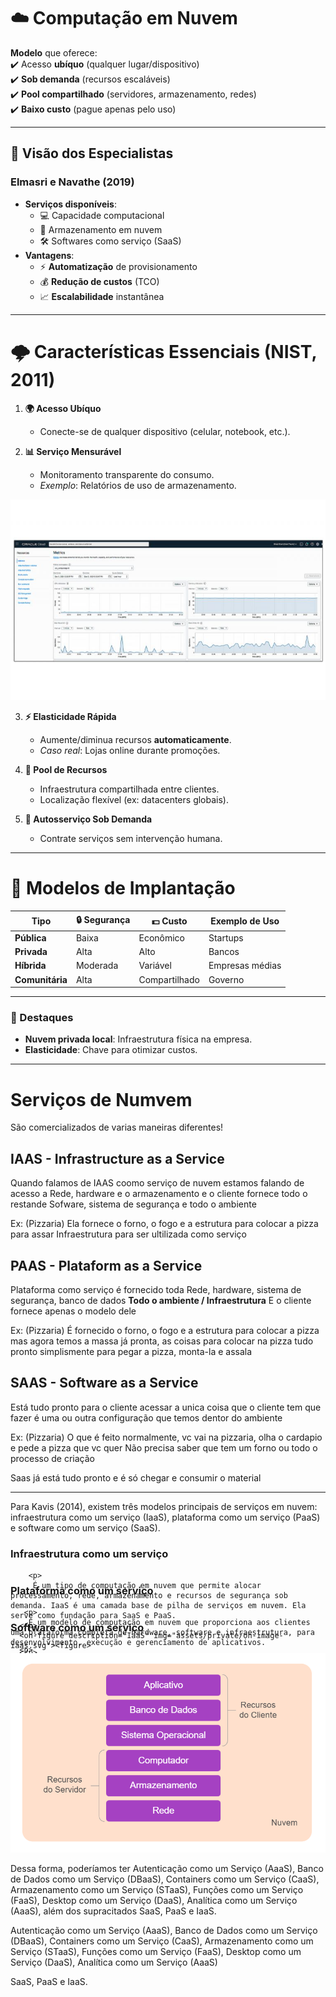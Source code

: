 # ☁️ Computação em Nuvem  

**Modelo** que oferece:  
✔️ Acesso **ubíquo** (qualquer lugar/dispositivo)  
✔️ **Sob demanda** (recursos escaláveis)  
✔️ **Pool compartilhado** (servidores, armazenamento, redes)  
✔️ **Baixo custo** (pague apenas pelo uso)  

---

## 📌 Visão dos Especialistas  

### Elmasri e Navathe (2019)  
- **Serviços disponíveis**:  
  - 💻 Capacidade computacional  
  - 📁 Armazenamento em nuvem  
  - 🛠️ Softwares como serviço (SaaS)  
- **Vantagens**:  
  - ⚡ **Automatização** de provisionamento  
  - 💰 **Redução de custos** (TCO)  
  - 📈 **Escalabilidade** instantânea  

---

# 🌩️ Características Essenciais (NIST, 2011)  

1. **🌍 Acesso Ubíquo**  
   - Conecte-se de qualquer dispositivo (celular, notebook, etc.).  

2. **📊 Serviço Mensurável**  
   - Monitoramento transparente do consumo.  
   - *Exemplo*: Relatórios de uso de armazenamento.  

![mensuravel](./IMGs/Mensuracao.png)

3. **⚡ Elasticidade Rápida**  
   - Aumente/diminua recursos **automaticamente**.  
   - *Caso real*: Lojas online durante promoções.  

4. **🔄 Pool de Recursos**  
   - Infraestrutura compartilhada entre clientes.  
   - Localização flexível (ex: datacenters globais).  

5. **🛒 Autosserviço Sob Demanda**  
   - Contrate serviços sem intervenção humana.  

---

# 🏢 Modelos de Implantação  

| Tipo          | 🔒 Segurança | 💵 Custo | Exemplo de Uso |  
|---------------|-------------|----------|----------------|  
| **Pública**   | Baixa       | Econômico | Startups       |  
| **Privada**   | Alta        | Alto      | Bancos         |  
| **Híbrida**   | Moderada    | Variável  | Empresas médias|  
| **Comunitária**| Alta       | Compartilhado | Governo     |  

---

### 📌 Destaques  
- **Nuvem privada local**: Infraestrutura física na empresa.  
- **Elasticidade**: Chave para otimizar custos.  

---

# Serviços de Numvem

São comercializados de varias maneiras diferentes!

## IAAS - Infrastructure as a Service

Quando falamos de IAAS coomo serviço de nuvem estamos falando de acesso a Rede, hardware e o armazenamento
e o cliente fornece todo o restande
Sofware, sistema de segurança e todo o ambiente

Ex: (Pizzaria)
Ela fornece o forno, o fogo e a estrutura para colocar a pizza para assar
Infraestrutura para ser ultilizada como serviço

## PAAS - Plataform as a Service

Plataforma como serviço é fornecido toda Rede, hardware, sistema de segurança, banco de dados
**Todo o ambiente / Infraestrutura**
E o cliente fornece apenas o modelo dele

Ex: (Pizzaria)
É fornecido o forno, o fogo e a estrutura para colocar a pizza mas agora temos a massa já pronta, as coisas para colocar na pizza tudo pronto simplismente para pegar a pizza, monta-la e assala

## SAAS - Software as a Service

Está tudo pronto para o cliente acessar a unica coisa que o cliente tem que fazer 
é uma ou outra configuração que temos dentor do ambiente

Ex: (Pizzaria)
O que é feito normalmente, vc vai na pizzaria, olha o cardapio e pede a pizza que vc quer
Não precisa saber que tem um forno ou todo o processo de criação

Saas já está tudo pronto e é só chegar e consumir o material

---

<p>
        Para Kavis (2014), existem três modelos principais de serviços em nuvem: infraestrutura como um serviço (IaaS), plataforma como um serviço (PaaS) e software como um serviço (SaaS).
      </p>


<on-accordions>
        <on-accordion class=""><div class="on-accordion-header">
  <h3>Infraestrutura como um serviço</h3>
  <div class="on-accordion-header-plus-minus"></div>
</div>
<div class="on-accordion-body" style="height: 0px;">
  
        <p>
         É um tipo de computação em nuvem que permite alocar processamento, rede, armazenamento e recursos de segurança sob demanda. IaaS é uma camada base de pilha de serviços em nuvem. Ela serve como fundação para SaaS e PaaS.
      </p>
      <on-figure description="IaaS" img="assets/private/on-image-iaas.svg"><figure>
  <a class="on-image-popup" target="_blank" href="assets/private/on-image-iaas.svg">
    <img src="assets/private/on-image-iaas.svg" alt="IaaS" title="IaaS">
  </a>
  <figcaption style="width: 898px;">Fig. 4 - IaaS</figcaption>
</figure>

</on-figure>

      <p>
        O servidor oferece ao cliente os recursos computacionais fundamentais, incluindo capacidade de armazenamento e rede onde o cliente pode implementar e executar sistemas operacionais, aplicativos e demais softwares.
      </p>
      <p>
        O cliente gerencia e controla o sistema operacional e aplicativos implementados por ele, mas não controla ou gerencia a infraestrutura fornecida pelo servidor.
      </p>
        
</div>
</on-accordion>
        <on-accordion><div class="on-accordion-header">
  <h3>Plataforma como um serviço</h3>
  <div class="on-accordion-header-plus-minus"></div>
</div>
<div class="on-accordion-body" style="height: 0px;">
  
       <p>
        É um modelo de computação em nuvem que proporciona aos clientes uma plataforma completa de hardware, software e infraestrutura, para desenvolvimento, execução e gerenciamento de aplicativos.
      </p>
      <on-figure description="PaaS" img="assets/private/on-image-paas.svg"><figure>
  <a class="on-image-popup" target="_blank" href="assets/private/on-image-paas.svg">
    <img src="assets/private/on-image-paas.svg" alt="PaaS" title="PaaS">
  </a>
  <figcaption style="width: 898px;">Fig. 5 - PaaS</figcaption>
</figure>

</on-figure>

      <p>
        O cliente gerencia e controla os aplicativos implementados e, possivelmente, sobe as opções de configuração para o ambiente de hospedagem de aplicativos, mas não gerencia ou controla a infraestrutura em nuvem, incluindo a rede, os servidores, os sistemas operacionais ou armazenamento.
      </p>
        
</div>
</on-accordion>
        <on-accordion><div class="on-accordion-header">
  <h3>Software como um serviço</h3>
  <div class="on-accordion-header-plus-minus"></div>
</div>
<div class="on-accordion-body" style="height: 0px;">
  
      <p>
        É um modelo de computação em nuvem que proporciona aos clientes acesso a aplicativos executados na infraestrutura em nuvem por meio de um navegador web ou de uma interface de programa, como uma API, por exemplo.
      </p>
      <on-figure description="SaaS" img="assets/private/on-image-saas.svg"><figure>
  <a class="on-image-popup" target="_blank" href="assets/private/on-image-saas.svg">
    <img src="assets/private/on-image-saas.svg" alt="SaaS" title="SaaS">
  </a>
  <figcaption style="width: 898px;">Fig. 6 - SaaS</figcaption>
</figure>

</on-figure>

      <p>
        O cliente não gerencia ou controla a infraestrutura em nuvem, incluindo rede, servidores, sistemas operacionais ou mesmo as capacidades de aplicativos individuais. Eventualmente, os clientes podem ter permissão para alterar algumas definições de configurações de aplicativos para personalizá-los.
      </p>          
        
</div>
</on-accordion>
      
</on-accordions>

![XAAS](./IMGs/XAAS.png)

<p>
        Dessa forma, poderíamos ter Autenticação como um Serviço (AaaS), Banco de Dados como um Serviço (DBaaS), Containers como um Serviço (CaaS), Armazenamento como um Serviço (STaaS), Funções como um Serviço (FaaS), Desktop como um Serviço (DaaS), Analítica como um Serviço (AaaS), além dos supracitados SaaS, PaaS e IaaS.
      </p>

 Autenticação como um Serviço (AaaS), Banco de Dados como um Serviço (DBaaS), Containers como um Serviço (CaaS), Armazenamento como um Serviço (STaaS), Funções como um Serviço (FaaS), Desktop como um Serviço (DaaS), Analítica como um Serviço (AaaS)


SaaS, PaaS e IaaS.


